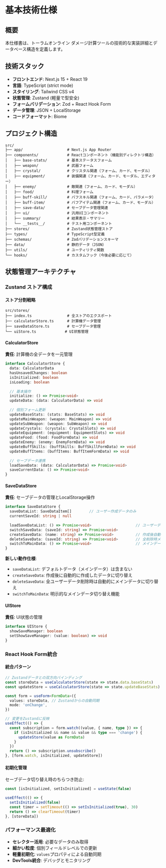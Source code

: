 # 基本技術仕様

## 概要
本仕様書は、トーラムオンライン ダメージ計算ツールの技術的な実装詳細とデータベース構造を定義します。

## 技術スタック
- **フロントエンド**: Next.js 15 + React 19
- **言語**: TypeScript (strict mode)
- **スタイリング**: Tailwind CSS v4
- **状態管理**: Zustand (軽量で型安全)
- **フォームバリデーション**: Zod + React Hook Form
- **データ管理**: JSON + LocalStorage
- **コードフォーマット**: Biome

## プロジェクト構造

```
src/
├── app/                    # Next.js App Router
├── components/             # Reactコンポーネント（機能別ディレクトリ構造）
│   ├── base-stats/         # 基本ステータスフォーム
│   ├── weapon/             # 武器フォーム
│   ├── crystal/            # クリスタル関連（フォーム、カード、モーダル）
│   ├── equipment/          # 装備関連（フォーム、カード、モーダル、エディター）
│   ├── enemy/              # 敵関連（フォーム、カード、モーダル）
│   ├── food/               # 料理フォーム
│   ├── buff-skill/         # バフスキル関連（フォーム、カード、パラメータ）
│   ├── buff-item/          # バフアイテム関連（フォーム、カード、モーダル）
│   ├── save-data/          # セーブデータ管理関連
│   ├── ui/                 # 汎用UIコンポーネント
│   ├── summary/            # 結果表示・サマリー
│   └── __tests__/          # テスト用コンポーネント
├── stores/                 # Zustand状態管理ストア
├── types/                  # TypeScript型定義
├── schemas/                # Zodバリデーションスキーマ
├── data/                   # 静的データ（JSON）
├── utils/                  # ユーティリティ関数
└── hooks/                  # カスタムフック（今後必要に応じて）
```

## 状態管理アーキテクチャ

### Zustand ストア構成

#### ストア分割戦略
```
src/stores/
├── index.ts                # 全ストアのエクスポート
├── calculatorStore.ts      # 計算機データ管理
├── saveDataStore.ts        # セーブデータ管理  
└── uiStore.ts             # UI状態管理
```

#### CalculatorStore
**責任**: 計算機の全データを一元管理
```typescript
interface CalculatorStore {
  data: CalculatorData
  hasUnsavedChanges: boolean
  isInitialized: boolean
  isLoading: boolean
  
  // 基本操作
  initialize: () => Promise<void>
  updateData: (data: CalculatorData) => void
  
  // 個別フォーム更新
  updateBaseStats: (stats: BaseStats) => void
  updateMainWeapon: (weapon: MainWeapon) => void
  updateSubWeapon: (weapon: SubWeapon) => void
  updateCrystals: (crystals: CrystalSlots) => void
  updateEquipment: (equipment: EquipmentSlots) => void
  updateFood: (food: FoodFormData) => void
  updateEnemy: (enemy: EnemyFormData) => void
  updateBuffSkills: (buffSkills: BuffSkillFormData) => void
  updateBuffItems: (buffItems: BuffItemFormData) => void
  
  // セーブデータ連携
  loadSaveData: (data: CalculatorData) => Promise<void>
  saveCurrentData: () => Promise<void>
}
```

#### SaveDataStore
**責任**: セーブデータの管理とLocalStorage操作
```typescript
interface SaveDataStore {
  saveDataList: SaveDataItem[]        // ユーザー作成データのみ
  currentSaveId: string | null
  
  loadSaveDataList: () => Promise<void>                    // ユーザーデータのみロード
  switchSaveData: (saveId: string) => Promise<void>
  createSaveData: (name: string) => Promise<void>          // 作成後自動切り替え
  deleteSaveData: (saveId: string) => Promise<void>        // 全削除時メインデータ切り替え
  switchToMainData: () => Promise<void>                    // メインデータ切り替え専用
}
```

**新しい動作仕様**:
- `saveDataList`: デフォルトデータ（メインデータ）は含まない
- `createSaveData`: 作成後に自動的に作成したデータに切り替え
- `deleteSaveData`: 全ユーザーデータ削除時は自動的にメインデータに切り替え
- `switchToMainData`: 明示的なメインデータ切り替え機能

#### UIStore
**責任**: UI状態の管理
```typescript
interface UIStore {
  showSaveManager: boolean
  setShowSaveManager: (value: boolean) => void
}
```

### React Hook Form統合

#### 統合パターン
```typescript
// Zustandデータとの双方向バインディング
const storeData = useCalculatorStore(state => state.data.baseStats)
const updateStore = useCalculatorStore(state => state.updateBaseStats)

const form = useForm<FormData>({
  values: storeData, // Zustandからの自動同期
  mode: 'onChange',
})

// 変更をZustandに反映
useEffect(() => {
  const subscription = form.watch((value, { name, type }) => {
    if (isInitialized && name && value && type === 'change') {
      updateStore(value as FormData)
    }
  })
  return () => subscription.unsubscribe()
}, [form.watch, isInitialized, updateStore])
```

#### 初期化管理
セーブデータ切り替え時のちらつき防止:
```typescript
const [isInitialized, setIsInitialized] = useState(false)

useEffect(() => {
  setIsInitialized(false)
  const timer = setTimeout(() => setIsInitialized(true), 30)
  return () => clearTimeout(timer)
}, [storeData])
```

### パフォーマンス最適化

- **セレクター活用**: 必要なデータのみ取得
- **細かい粒度**: 個別フィールドレベルでの更新
- **軽量初期化**: `values`プロパティによる自動同期
- **DevTools統合**: デバッグとモニタリング